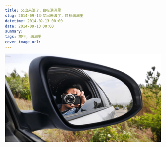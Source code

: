 ```yaml
---
title: 又出来浪了，目标满洲里
slug: 2014-09-13-又出来浪了，目标满洲里
datetime: 2014-09-13 00:00
date: 2014-09-13 00:00
summary: 
tags: 旅行, 满洲里
cover_image_url: 
---
```

![47617-vi4c784sb4.png](../assets/2019/09/3072445077.png)